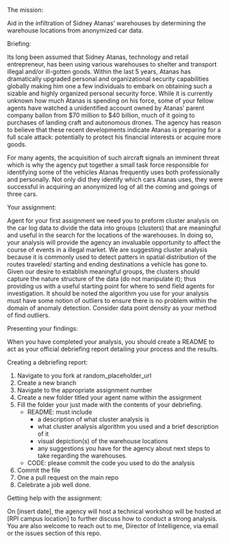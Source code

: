 
The mission: 

Aid in the infiltration of Sidney Atanas’ warehouses by determining the warehouse locations from anonymized car data.

Briefing: 

Its long been assumed that Sidney Atanas, technology and retail entrepreneur, has been using various warehouses to shelter and transport illegal and/or ill-gotten goods. Within the last 5 years, Atanas has dramatically upgraded personal and organizational security capabilities globally making him one a few individuals to embark on obtaining such a sizable and highly organized personal security force. While it is currently unknown how much Atanas is spending on his force, some of your fellow agents have watched a unidentified account owned by Atanas’ parent company ballon from $70 million to $40 billion, much of it going to purchases of landing craft and autonomous drones. The agency has reason to believe that these recent developments indicate Atanas is preparing for a full scale attack: potentially to protect his financial interests or acquire more goods.

For many agents, the acquisition of such aircraft signals an imminent threat which is why the agency put together a small task force responsible for identifying some of the vehicles Atanas frequently uses both professionally and personally. Not only did they identify which cars Atanas uses, they were successful in acquiring an anonymized log of all the coming and goings of three cars. 


Your assignment: 

Agent for your first assignment we need you to preform cluster analysis on the car log data to divide the data into groups (clusters) that are meaningful and useful in the search for the locations of the warehouses. In doing so, your analysis will provide the agency an invaluable opportunity to affect the course of events in a illegal market. We are suggesting cluster analysis because it is commonly used to detect patters in spatial distribution of the routes traveled/ starting and ending destinations a vehicle has gone to. Given our desire to establish meaningful groups, the clusters should capture the nature structure of the data (do not manipulate it); thus providing us with a useful starting point for where to send field agents for investigation. It should be noted the algorithm you use for your analysis must have some notion of outliers to ensure there is no problem within the domain of anomaly detection. Consider data point density as your method of find outliers.


Presenting your findings:

When you have completed your analysis, you should create a README to act as your official debriefing report detailing your process and the results.


Creating a debriefing report:

1. Navigate to you fork at random_placeholder_url
2. Create a new branch
3. Navigate to the appropriate assignment number
4. Create a new folder titled your agent name within the assignment
5. Fill the folder your just made with the contents of your debriefing. 
   * README: must include 
      - a description of what cluster analysis is
      - what cluster analysis algorithm you used and a brief description of it
      - visual depiction(s) of the warehouse locations
      - any suggestions you have for the agency about next steps to take regarding the warehouses.
   * CODE: please commit the code you used to do the analysis
6. Commit the file
7. One a pull request on the main repo 
8. Celebrate a job well done.

Getting help with the assignment:

On [insert date], the agency will host a technical workshop will be hosted at [RPI campus location] to further discuss how to conduct a strong analysis. You are also welcome to reach out to me, Director of Intelligence, via email or the issues section of this repo.